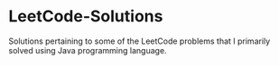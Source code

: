 # LeetCode-Solutions
Solutions pertaining to some of the LeetCode problems that I primarily solved using Java programming language.


